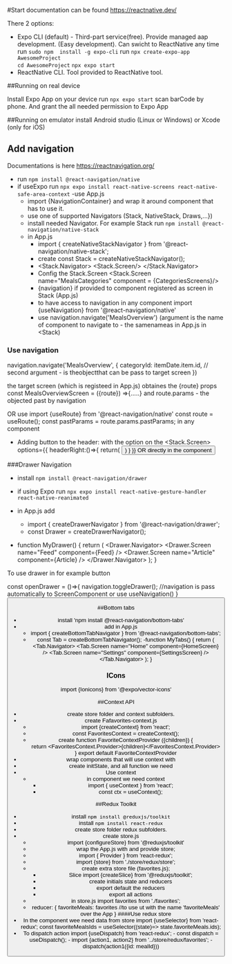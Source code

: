 #Start
documentation can be found https://reactnative.dev/

There 2 options:
- Expo CLI (default) - Third-part service(free). Provide managed aap development. (Easy development). Can swicht to ReactNative any time
 run `sudo npm  install -g expo-cli`
 run `npx create-expo-app AwesomeProject`      
      `cd AwesomeProject`
      `npx expo start`
- ReactNative CLI. Tool provided to ReactNative tool. 

##Running on real device

Install Expo App on your device
run `npx expo start`
scan barCode by phone. And grant the all needed permission to Expo App

##Running on emulator
install Android studio (Linux or Windows)
or 
Xcode (only for iOS)

## Add navigation
Documentations is here https://reactnavigation.org/

- run `npm install @react-navigation/native`
- if useExpo 
    run `npx expo install react-native-screens react-native-safe-area-context`
-use App.js 
    - import {NavigationContainer} and wrap it around component that has to use it.
    - use one of supported Navigators (Stack, NativeStack, Draws,...})
    - install needed Navigator. For example Stack
    run `npm install @react-navigation/native-stack`
    - in App.js
      - import { createNativeStackNavigator } from '@react-navigation/native-stack';
      - create const Stack = createNativeStackNavigator();
      - <Stack.Navigator>
         <Stack.Screen/>
       </Stack.Navigator>
       - Config the Stack.Screen
          <Stack.Screen name="MealsCategories" component = {CategoriesScreens}/>
       - {navigation} if provided to component registered as screen in Stack (App.js)
       - to have access to navigation in any component import {useNavigation} from '@react-navigation/native'
       - use navigation.navigate('MealsOverview') (argument is the name of component to navigate to - the samenameas in App.js in <Stack)
      
### Use navigation
 navigation.navigate('MealsOverview', {
                categoryId: itemDate.item.id, // second argument - is theobjectthat can be pass to target screen
            }) 
            
 the target screen (which is registeed in App.js) obtaines the {route} props
 const MealsOverviewScreen = ({route}) =>{.....} and route.params - the objected past by navigation

OR 
use import {useRoute} from '@react-navigation/native'
const route = useRoute();
const pastParams = route.params.pastParams;
in any component

- Adding button to the header:
with the option on the <Stack.Screen>
options={{
        headerRight:()=>{
                            return(
                              <Button title="*"/>
                            )
                        }
                    }}
OR directly in the component

###Drawer Navigation
- install `npm install @react-navigation/drawer`
- if using Expo run `npx expo install react-native-gesture-handler react-native-reanimated`
- in App.js add 
    - import { createDrawerNavigator } from '@react-navigation/drawer';
    -   const Drawer = createDrawerNavigator();
 
-   function MyDrawer() {
   return (
     <Drawer.Navigator>
       <Drawer.Screen name="Feed" component={Feed} />
       <Drawer.Screen name="Article" component={Article} />
     </Drawer.Navigator>
   );
 }
 
To use drawer in for example button

const openDrawer = ()=>{
navigation.toggleDrawer(); //navigation is pass automatically to ScreenComponent or use useNavigation()
}
<Button onPress={openDrawer} title="openDrawer">

##Bottom tabs
- install 'npm install @react-navigation/bottom-tabs'
- add in App.js
    - import { createBottomTabNavigator } from '@react-navigation/bottom-tabs';
    - const Tab = createBottomTabNavigator();
    -function MyTabs() {
  return (
    <Tab.Navigator>
      <Tab.Screen name="Home" component={HomeScreen} />
      <Tab.Screen name="Settings" component={SettingsScreen} />
    </Tab.Navigator>
  );
}
### ICons
import {Ionicons} from '@expo/vector-icons'

##Context API
- create store folder and context subfolders.
- create Fafavorites-context.js
    - import {createContext} from 'react';         
    - const FavoritesContext = createContext();
    - create function FavoriteContextProvider ({children}) {             
                 return <FavoritesContext.Provider>{children}</FavoritesContext.Provider>
             }
             export default FavoriteContextProvider
- wrap components that will use context with <FavoriteContextProvider></FavoriteContextProvider>
- create initState, and all function we need
- Use context
  - in component we need context 
    - import { useContext } from 'react';
    - const ctx = useContext();
    
##Redux Toolkit
- install `npm install @reduxjs/toolkit`
- install `npm install react-redux`
- create store folder redux subfolders. 
- create store.js
    - import {configureStore} from '@reduxjs/toolkit'
    - wrap the App.js with  <Provider store={store}> and provide store;
    - import { Provider } from 'react-redux';
    - import {store} from './store/redux/store';
    - create extra store file (favorites.js);
        - Slice import {createSlice} from '@reduxjs/toolkit';
        - create initials state and reducers
        - export default the reducers
        - export all actions
    - in store.js import favorites from './favorites';
    - reducer: {
              favoriteMeals: favorites  //to use ut with the name 'favoriteMeals' over the App
          }
####Use redux store
- In the component wee need data from store import {useSelector} from 'react-redux';
     const favoriteMealsIds =  useSelector((state)=> state.favoriteMeals.ids);
- To dispatch action  import {useDispatch} from 'react-redux';
         - const dispatch = useDispatch();
         - import {action1, action2} from '../store/redux/favorites';
         - dispatch(action1({id: mealId}))


